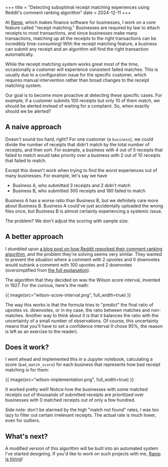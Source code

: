 +++
title = "Detecting suboptimal receipt matching experiences using Reddit's comment ranking algorithm"
date = 2024-12-11
+++

At [Ramp](https://ramp.com/), which makes finance software for businesses, I work on a core feature called "receipt matching." Businesses are required by law to attach receipts to most transactions, and since businesses make many transactions, matching up all the receipts to the right transactions can be incredibly time-consuming! With the receipt matching feature, a business can submit any receipt and an algorithm will find the right transaction automatically.

While the receipt matching system works great most of the time, occasionally a customer will experience consistent failed matches. This is usually due to a configuration issue for the specific customer, which requires manual intervention rather than broad changes to the receipt matching system.

Our goal is to become more proactive at detecting these specific cases. For example, if a customer submits 100 receipts but only 10 of them match, we should be alerted instead of waiting for a complaint. So, when exactly should we be alerted?

## A naive approach

Doesn't sound too hard, right? For one customer (a `business`), we could divide the number of receipts that didn't match by the total number of receipts, and then sort. For example, a business with 4 out of 5 receipts that failed to match would take priority over a business with 2 out of 10 receipts that failed to match.

Except this doesn't work when trying to find the _worst_ experiences out of many businesses. For example, let's say we have

- Business A, who submitted 3 receipts and 2 didn't match
- Business B, who submitted 300 receipts and 180 failed to match

Business A has a worse ratio than Business B, but we definitely care more about Business B. Business A could've just accidentally uploaded the wrong files once, but Business B is almost certainly experiencing a systemic issue.

The problem? We don't adjust the scoring with sample size.

## A better approach

I stumbled upon [a blog post on how Reddit reworked their comment ranking algorithm](https://medium.com/hacking-and-gonzo/how-reddit-ranking-algorithms-work-ef111e33d0d9), and the problem they're solving seems very similar. They wanted to prevent the situation where a comment with 2 upvotes and 0 downvotes would outrank a comment with 100 upvotes and 2 downvotes (oversimplified from [the full explanation](https://archive.md/Q3oC8)).

The algorithm that they decided on was the Wilson score interval, invented in 1927. For the curious, here's the math:

{{ image(src="wilson-score-interval.png", full_width=true) }}

The way this works is that the formula tries to "predict" the final ratio of upvotes vs. downvotes, or in my case, the ratio between matches and non-matches. Another way to think about it is that it balances the ratio with the uncertainty of a small number of observations. Of course, this uncertainty means that you'll have to set a confidence interval (I chose 95%, the reason is left as an exercise to the reader).

## Does it work?

I went ahead and implemented this in a Jupyter notebook, calculating a score (`bad_match_score`) for each business that represents how bad receipt matching is for them:

{{ image(src="wilson-implementation.png", full_width=true) }}

It worked pretty well! Notice how the businesses with some matched receipts out of thousands of submitted receipts are prioritized over businesses with 0 matched receipts out of only a few hundred.

Side note: don't be alarmed by the high "match not found" rates, I was too lazy to filter out certain irrelevant receipts. The actual rate is much lower, even for outliers.

## What's next?

A modified version of this algorithm will be built into an automated system I've started designing. If you'd like to work on such projects with me, [Ramp is hiring](https://ramp.com/careers)!
